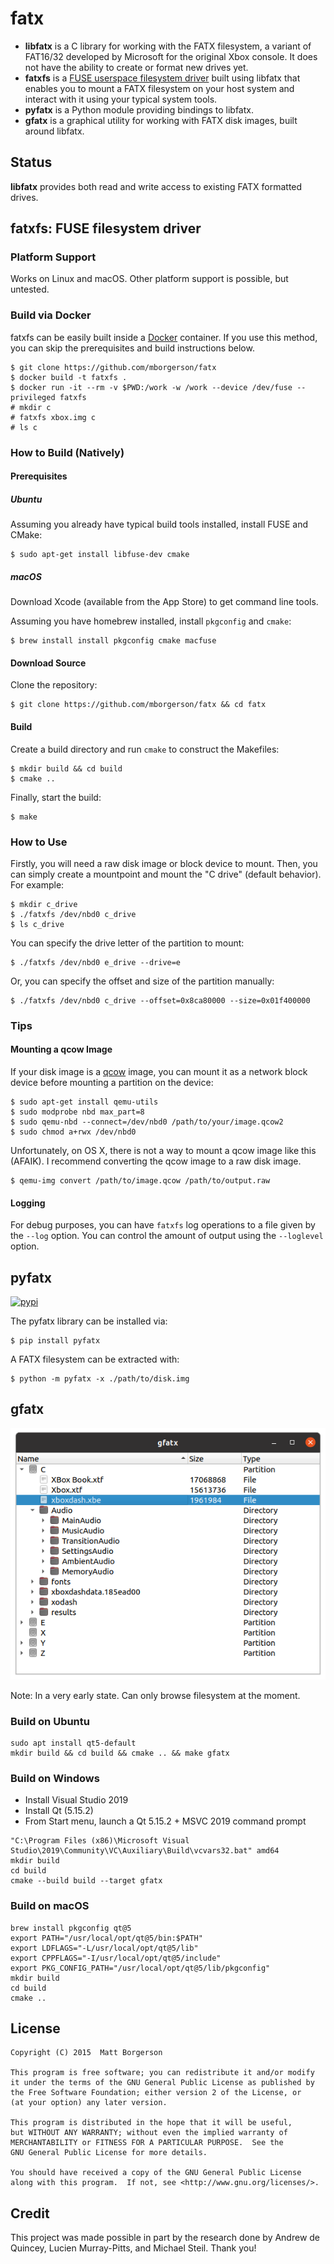 fatx
====
* **libfatx** is a C library for working with the FATX filesystem, a variant of
  FAT16/32 developed by Microsoft for the original Xbox console. It does not
  have the ability to create or format new drives yet.
* **fatxfs** is a [FUSE userspace filesystem
  driver](https://en.wikipedia.org/wiki/Filesystem_in_Userspace) built using
  libfatx that enables you to mount a FATX filesystem on your host system and
  interact with it using your typical system tools.
* **pyfatx** is a Python module providing bindings to libfatx.
* **gfatx** is a graphical utility for working with FATX disk images, built around libfatx.

Status
------
**libfatx** provides both read and write access to existing FATX formatted
drives.

fatxfs: FUSE filesystem driver
------------------------------
### Platform Support
Works on Linux and macOS. Other platform support is possible, but untested.

### Build via Docker
fatxfs can be easily built inside a [Docker](https://www.docker.com/)
container. If you use this method, you can skip the prerequisites and
build instructions below.

    $ git clone https://github.com/mborgerson/fatx
    $ docker build -t fatxfs .
    $ docker run -it --rm -v $PWD:/work -w /work --device /dev/fuse --privileged fatxfs
    # mkdir c
    # fatxfs xbox.img c
    # ls c

### How to Build (Natively)
#### Prerequisites

##### Ubuntu
Assuming you already have typical build tools installed, install FUSE and CMake:

    $ sudo apt-get install libfuse-dev cmake

##### macOS
Download Xcode (available from the App Store) to get command line tools.

Assuming you have homebrew installed, install `pkgconfig` and `cmake`:

    $ brew install install pkgconfig cmake macfuse

#### Download Source
Clone the repository:

    $ git clone https://github.com/mborgerson/fatx && cd fatx

#### Build
Create a build directory and run `cmake` to construct the Makefiles:

    $ mkdir build && cd build
    $ cmake ..

Finally, start the build:

    $ make

### How to Use
Firstly, you will need a raw disk image or block device to mount. Then, you can
simply create a mountpoint and mount the "C drive" (default behavior). For
example:

    $ mkdir c_drive
    $ ./fatxfs /dev/nbd0 c_drive
    $ ls c_drive

You can specify the drive letter of the partition to mount:

    $ ./fatxfs /dev/nbd0 e_drive --drive=e

Or, you can specify the offset and size of the partition manually:

    $ ./fatxfs /dev/nbd0 c_drive --offset=0x8ca80000 --size=0x01f400000

### Tips
#### Mounting a qcow Image
If your disk image is a [qcow](https://en.wikipedia.org/wiki/Qcow) image, you
can mount it as a network block device before mounting a partition on the
device:

    $ sudo apt-get install qemu-utils
    $ sudo modprobe nbd max_part=8
    $ sudo qemu-nbd --connect=/dev/nbd0 /path/to/your/image.qcow2
    $ sudo chmod a+rwx /dev/nbd0

Unfortunately, on OS X, there is not a way to mount a qcow image like this
(AFAIK). I recommend converting the qcow image to a raw disk image.

    $ qemu-img convert /path/to/image.qcow /path/to/output.raw

#### Logging
For debug purposes, you can have `fatxfs` log operations to a file given by the
`--log` option. You can control the amount of output using the `--loglevel`
option.

pyfatx
------
[![pypi](https://img.shields.io/pypi/v/pyfatx)](https://pypi.org/project/pyfatx/)

The pyfatx library can be installed via:

    $ pip install pyfatx

A FATX filesystem can be extracted with:

    $ python -m pyfatx -x ./path/to/disk.img

gfatx
-----

![gfatx](screenshots/gfatx.png)

Note: In a very early state. Can only browse filesystem at the moment.

### Build on Ubuntu
```
sudo apt install qt5-default
mkdir build && cd build && cmake .. && make gfatx
```

### Build on Windows
* Install Visual Studio 2019
* Install Qt (5.15.2)
* From Start menu, launch a Qt 5.15.2 + MSVC 2019 command prompt

```
"C:\Program Files (x86)\Microsoft Visual Studio\2019\Community\VC\Auxiliary\Build\vcvars32.bat" amd64
mkdir build
cd build
cmake --build build --target gfatx
```

### Build on macOS
```
brew install pkgconfig qt@5
export PATH="/usr/local/opt/qt@5/bin:$PATH"
export LDFLAGS="-L/usr/local/opt/qt@5/lib"
export CPPFLAGS="-I/usr/local/opt/qt@5/include"
export PKG_CONFIG_PATH="/usr/local/opt/qt@5/lib/pkgconfig"
mkdir build
cd build
cmake ..
```

License
-------

    Copyright (C) 2015  Matt Borgerson

    This program is free software; you can redistribute it and/or modify
    it under the terms of the GNU General Public License as published by
    the Free Software Foundation; either version 2 of the License, or
    (at your option) any later version.

    This program is distributed in the hope that it will be useful,
    but WITHOUT ANY WARRANTY; without even the implied warranty of
    MERCHANTABILITY or FITNESS FOR A PARTICULAR PURPOSE.  See the
    GNU General Public License for more details.

    You should have received a copy of the GNU General Public License
    along with this program.  If not, see <http://www.gnu.org/licenses/>.

Credit
------
This project was made possible in part by the research done by Andrew de
Quincey, Lucien Murray-Pitts, and Michael Steil. Thank you!
